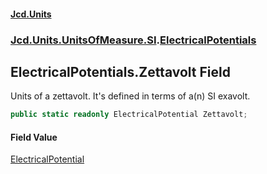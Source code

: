 #### [Jcd.Units](index.md 'index')
### [Jcd.Units.UnitsOfMeasure.SI](Jcd.Units.UnitsOfMeasure.SI.md 'Jcd.Units.UnitsOfMeasure.SI').[ElectricalPotentials](Jcd.Units.UnitsOfMeasure.SI.ElectricalPotentials.md 'Jcd.Units.UnitsOfMeasure.SI.ElectricalPotentials')

## ElectricalPotentials.Zettavolt Field

Units of a zettavolt. It's defined in terms of a(n) SI exavolt.

```csharp
public static readonly ElectricalPotential Zettavolt;
```

#### Field Value
[ElectricalPotential](Jcd.Units.UnitTypes.ElectricalPotential.md 'Jcd.Units.UnitTypes.ElectricalPotential')